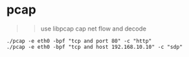 # pcap
>> use libpcap cap net flow and decode
```
./pcap -e eth0 -bpf "tcp and port 80" -c "http"
./pcap -e eth0 -bpf "tcp and host 192.168.10.10" -c "sdp"
```
